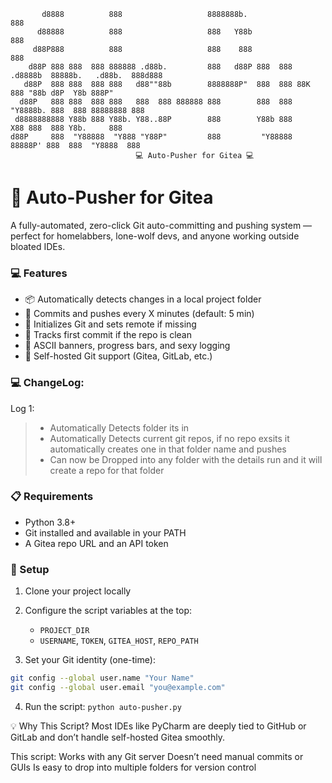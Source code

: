 ```
       d8888          888                   8888888b.                    888                       
      d88888          888                   888   Y88b                   888                       
     d88P888          888                   888    888                   888                       
    d88P 888 888  888 888888 .d88b.         888   d88P 888  888 .d8888b  88888b.   .d88b.  888d888 
   d88P  888 888  888 888   d88""88b        8888888P"  888  888 88K      888 "88b d8P  Y8b 888P"   
  d88P   888 888  888 888   888  888 888888 888        888  888 "Y8888b. 888  888 88888888 888     
 d8888888888 Y88b 888 Y88b. Y88..88P        888        Y88b 888      X88 888  888 Y8b.     888     
d88P     888  "Y88888  "Y888 "Y88P"         888         "Y88888  88888P' 888  888  "Y8888  888
                            💻 Auto-Pusher for Gitea 💻
```


# 🧠 Auto-Pusher for Gitea

A fully-automated, zero-click Git auto-committing and pushing system — perfect for homelabbers, lone-wolf devs, and anyone working outside bloated IDEs.

### 💻 Features

- 📦 Automatically detects changes in a local project folder
- 💨 Commits and pushes every X minutes (default: 5 min)
- 🧪 Initializes Git and sets remote if missing
- 🧠 Tracks first commit if the repo is clean
- 🌈 ASCII banners, progress bars, and sexy logging
- 🧾 Self-hosted Git support (Gitea, GitLab, etc.)


### 💻 ChangeLog:
Log 1:
> - Automatically Detects folder its in
> - Automatically Detects current git repos, if no repo exsits it automatically creates one in that folder name and pushes
> - Can now be Dropped into any folder with the details run and it will create a repo for that folder



### 📋 Requirements

- Python 3.8+
- Git installed and available in your PATH
- A Gitea repo URL and an API token

### 🚀 Setup

1. Clone your project locally
2. Configure the script variables at the top:
   - `PROJECT_DIR`
   - `USERNAME`, `TOKEN`, `GITEA_HOST`, `REPO_PATH`

3. Set your Git identity (one-time):
```bash
git config --global user.name "Your Name"
git config --global user.email "you@example.com"
```

4. Run the script:
```python auto-pusher.py```


💡 Why This Script?
Most IDEs like PyCharm are deeply tied to GitHub or GitLab and don’t handle self-hosted Gitea smoothly. 

This script:
Works with any Git server
Doesn’t need manual commits or GUIs
Is easy to drop into multiple folders for version control


 
